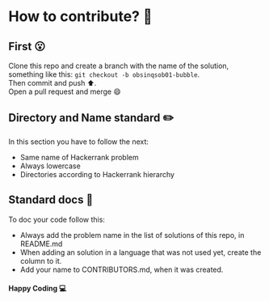 # How to contribute? :thinking:

## First :open_mouth:
Clone this repo and create a branch with the name of the solution, something like this: ```git checkout -b obsinqsob01-bubble```.  
Then commit and push :arrow_up:.  
Open a pull request and merge :smile:

## Directory and Name standard :pencil2:
In this section you have to follow the next:
* Same name of Hackerrank problem
* Always lowercase
* Directories according to Hackerrank hierarchy
    
## Standard docs :pencil:
To doc your code follow this:
* Always add the problem name in the list of solutions of this repo, in README.md
* When adding an solution in a language that was not used yet, create the column to it.
* Add your name to CONTRIBUTORS.md, when it was created.

#### Happy Coding :computer:
